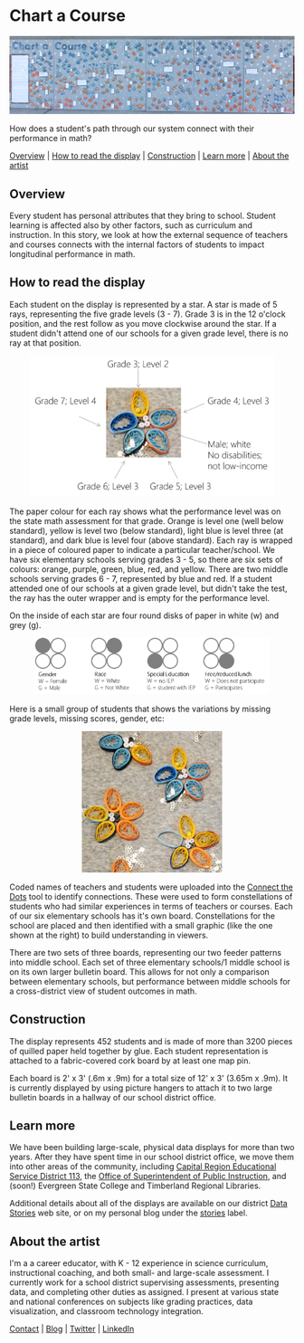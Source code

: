 # Chart a Course
<p align="center"> 
<img src="Graphics/ChartACourseFull.jpg">
</p>

How does a student's path through our system connect with their performance in math?

[Overview](https://tlricherson.github.io/ChartACourse/#overview) | [How to read the display](https://tlricherson.github.io/ChartACourse/#how-to-read-the-display) | [Construction](https://tlricherson.github.io/ChartACourse/#construction) | [Learn more](https://tlricherson.github.io/ChartACourse/#learn-more) | [About the artist](https://tlricherson.github.io/ChartACourse/#about-the-artist)

## Overview ##
Every student has personal attributes that they bring to school. Student learning is affected also by other factors, such as curriculum and instruction. In this story, we look at how the external sequence of teachers and courses connects with the internal factors of students to impact longitudinal performance in math.


## How to read the display ##
Each student on the display is represented by a star. A star is made of 5 rays, representing the five grade levels (3 - 7). Grade 3 is in the 12 o'clock position, and the rest follow as you move clockwise around the star. If a student didn't attend one of our schools for a given grade level, there is no ray at that position.
<p align="center"> 
<img src="Graphics/Star%20Legend.png" height="250">
</p>
The paper colour for each ray shows what the performance level was on the state math assessment for that grade. Orange is level one (well below standard), yellow is level two (below standard), light blue is level three (at standard), and dark blue is level four (above standard). Each ray is wrapped in a piece of coloured paper to indicate a particular teacher/school. We have six elementary schools serving grades 3 - 5, so there are six sets of colours: orange, purple, green, blue, red, and yellow. There are two middle schools serving grades 6 - 7, represented by blue and red. If a student attended one of our schools at a given grade level, but didn't take the test, the ray has the outer wrapper and is empty for the performance level.

On the inside of each star are four round disks of paper in white (w) and grey (g).
<p align="center"> 
<img src="Graphics/Star%20Interior.png" height="100">
</p>
Here is a small group of students that shows the variations by missing grade levels, missing scores, gender, etc:
<p align="center"> 
<img src="Graphics/Star%20Group.png" height="250">
</p>

Coded names of teachers and students were uploaded into the [Connect the Dots](https://databasic.io/en/connectthedots/) tool to identify connections. These were used to form constellations of students who had similar experiences in terms of teachers or courses. Each of our six elementary schools has it's own board. Constellations for the school are placed and then identified with a small graphic (like the one shown at the right) to build understanding in viewers. 

There are two sets of three boards, representing our two feeder patterns into middle school. Each set of three elementary schools/1 middle school is on its own larger bulletin board. This allows for not only a comparison between elementary schools, but performance between middle schools for a cross-district view of student outcomes in math.

## Construction ##
The display represents 452 students and is made of more than 3200 pieces of quilled paper held together by glue. Each student representation is attached to a fabric-covered cork board by at least one map pin.

Each board is 2' x 3' (.6m x .9m) for a total size of 12' x 3' (3.65m x .9m). It is currently displayed by using picture hangers to attach it to two large bulletin boards in a hallway of our school district office.

## Learn more ##
We have been building large-scale, physical data displays for more than two years. After they have spent time in our school district office, we move them into other areas of the community, including [Capital Region Educational Service District 113](https://www.esd113.org/), the [Office of Superintendent of Public Instruction](https://www.k12.wa.us/), and (soon!) Evergreen State College and Timberland Regional Libraries.

Additional details about all of the displays are available on our district [Data Stories](https://www.tumwater.k12.wa.us/Page/7852) web site, or on my personal blog under the [stories](http://excelforeducators.blogspot.com/search/label/stories) label.


## About the artist ##
I'm a a career educator, with K - 12 experience in science curriculum, instructional coaching, and both small- and large-scale assessment. I currently work for a school district supervising assessments, presenting data, and completing other duties as assigned. I present at various state and national conferences on subjects like grading practices, data visualization, and classroom technology integration. 

[Contact](mailto:tara.richerson@gmail.com) | [Blog](http://excelforeducators.blogspot.com/) | [Twitter](https://twitter.com/science_goddess) | [LinkedIn](https://www.linkedin.com/in/tara-richerson-9b593753/)
